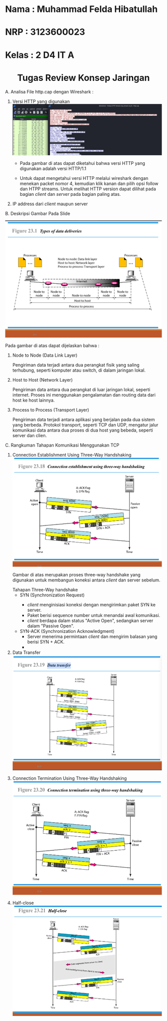 # Nama  : Muhammad Felda Hibatullah
# NRP   : 3123600023
# Kelas : 2 D4 IT A

<h1 align="center">Tugas Review Konsep Jaringan</h1>
<p>A. Analisa File http.cap dengan Wireshark :</p>
<ol>
  <li>
      Versi HTTP yang digunakan
      <img src="./img/HTTP-Version.png">
      <ul>
        <li>
            <p>Pada gambar di atas dapat diketahui bahwa versi HTTP yang digunakan adalah versi HTTP/1.1</p>
        </li>
        <li>
            <p>Untuk dapat mengetahui versi HTTP melalui wireshark dengan menekan packet nomor 4, kemudian klik kanan dan pilih opsi follow dan HTPP streams. Untuk melihat HTTP version dapat dilihat pada bagian <i><i>client</i></i> dan <i>server</i> pada bagian paling atas.</p>
        </li>
      </ul>
  </li>
  <li>
      IP address dari <i>client</i> maupun server
      <img>
  </li>
</ol>
<p>B. Deskripsi Gambar Pada Slide</p>
<img src="./img/Type-of-Data-Deliveries.png">
<p>Pada gambar di atas dapat dijelaskan bahwa :</p>
<ol>
  <li>
    Node to Node (Data Link Layer)
    <p>Pengiriman data terjadi antara dua perangkat fisik yang saling terhubung, seperti komputer atau switch, di dalam jaringan lokal.</p>
  </li>
  <li>
    Host to Host (Network Layer)
    <p>Pengiriman data antara dua perangkat di luar jaringan lokal, seperti internet. Proses ini menggunakan pengalamatan dan routing data dari host ke host lainnya.</p>
  </li>
  <li>
    Process to Process (Transport Layer)
    <p>Pengiriman data terjadi antara aplikasi yang berjalan pada dua sistem yang berbeda. Protokol transport, seperti TCP dan UDP, mengatur jalur komunikasi data antara dua proses di dua host yang bebeda, seperti server dan clien.</p>
  </li>
</ol>

<p>C. Rangkuman Tahapan Komunikasi Menggunakan TCP</p>
<ol>
  <li>
      Connection Establishment Using Three-Way Handshaking
      <img src="./img/connection-establishment-using-three-way-handshaking.png">
      <p>Gambar di atas merupakan proses three-way handshake yang digunakan untuk membangun koneksi antara <i>client</i> dan server sebelum.</p>
      Tahapan Three-Way handshake
      <ul>
        <li>SYN (Synchronization Request)</li>
        <ul>
          <li><i>client</i> menginisiasi koneksi dengan mengirimkan paket SYN ke server.</li>
          <li>Paket berisi sequence number untuk menandai awal komunikasi.</li>
          <li><i>client</i> berdapa dalam status "Active Open", sedangkan server dalam "Passive Open".</li>
        </ul>
        <li>
          SYN-ACK (Synchronization Acknowledgment)
          <ul>
            <li>Server menerima permintaan <i>client</i> dan mengirim balasan yang berisi SYN + ACK.</li>
            <li></li>
          </ul>
        </li>
      </ul>
  </li>
  <li>
      Data Transfer
      <br>
      <img src="./img/Data-Transfer.png">
      <p></p>
  </li>
  <li>
      Connection Termination Using Three-Way Handshaking
      <img src="./img/Connection-termination-using-three-way-handshaking.png">
      <p></p>
  </li>
  <li>
      Half-close
      <img src="./img/Half-close.png">
      <p></p>
  </li>
</ol>